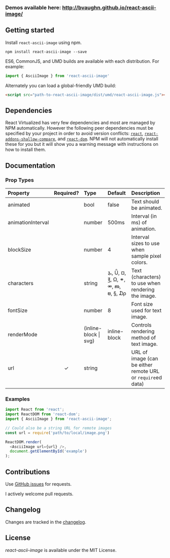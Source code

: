 ### Demos available here: http://bvaughn.github.io/react-ascii-image/

Getting started
---------------

Install `react-ascii-image` using npm.

```shell
npm install react-ascii-image --save
```

ES6, CommonJS, and UMD builds are available with each distribution.
For example:

```js
import { AsciiImage } from 'react-ascii-image'
```

Alternately you can load a global-friendly UMD build:

```html
<script src="path-to-react-ascii-image/dist/umd/react-ascii-image.js"></script>
```

Dependencies
---------------

React Virtualized has very few dependencies and most are managed by NPM automatically.
However the following peer dependencies must be specified by your project in order to avoid version conflicts:
[`react`](https://www.npmjs.com/package/react),
[`react-addons-shallow-compare`](https://www.npmjs.com/package/react-addons-shallow-compare), and
[`react-dom`](https://www.npmjs.com/package/react-dom).
NPM will not automatically install these for you but it will show you a warning message with instructions on how to install them.

Documentation
---------------

### Prop Types
| Property | Required? | Type | Default | Description |
|:---|:---:|:---|:---|:---|
| animated |  | bool | false | Text should be animated. |
| animationInterval |  | number | 500ms | Interval (in ms) of animation. |
| blockSize |  | number | 4 | Interval sizes to use when sample pixel colors. |
| characters |  | string | ૱, Ǖ, ¤, ℥, Ω, ⚭, ⚮, ᵯ, ᵿ, §, ₯ | Text (characters) to use when rendering the image. |
| fontSize |  | number | 8 | Font size used for text image. |
| renderMode |  | (inline-block \| svg) | inline-block | Controls rendering method of text image. |
| url |  ✓ | string | | URL of image (can be either remote URL or `require`ed data) |

### Examples

```javascript
import React from 'react';
import ReactDOM from 'react-dom';
import { AsciiImage } from 'react-ascii-image';

// Could also be a string URL for remote images
const url = require('path/to/local/image.png')

ReactDOM.render(
  <AsciiImage url={url} />,
  document.getElementById('example')
);
```

Contributions
------------

Use [GitHub issues](https://github.com/bvaughn/react-ascii-image/issues) for requests.

I actively welcome pull requests.

Changelog
---------

Changes are tracked in the [changelog](https://github.com/bvaughn/react-ascii-image/blob/master/CHANGELOG.md).

License
---------

*react-ascii-image* is available under the MIT License.
